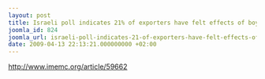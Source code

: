 ```yaml
---
layout: post
title: Israeli poll indicates 21% of exporters have felt effects of boycott
joomla_id: 824
joomla_url: israeli-poll-indicates-21-of-exporters-have-felt-effects-of-boycott
date: 2009-04-13 22:13:21.000000000 +02:00
---
```

<a target="_blank" href="http://www.imemc.org/article/59662"><span style="text-decoration: underline;"><span style="color: #0000ff;">http://www.imemc.org/article/59662</span></span></a>
